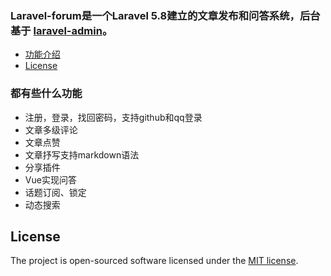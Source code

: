 ### Laravel-forum是一个Laravel 5.8建立的文章发布和问答系统，后台基于 [laravel-admin](https://laravel-admin.org/)。

- [功能介绍](#feature-link)
- [License](#license-link)

<a name="feature-link">

   ### 都有些什么功能
   
   - 注册，登录，找回密码，支持github和qq登录
   - 文章多级评论
   - 文章点赞
   - 文章抒写支持markdown语法
   - 分享插件
   - Vue实现问答
   - 话题订阅、锁定
   - 动态搜索
      
<a name="license-link">

   ## License
   The project is open-sourced software licensed under the [MIT license](http://opensource.org/licenses/MIT).